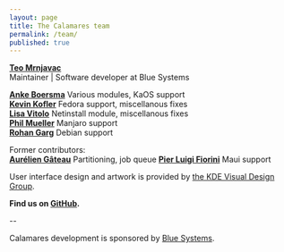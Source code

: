 ```yaml
---
layout: page
title: The Calamares team
permalink: /team/
published: true
---
```



[**Teo Mrnjavac**](https://github.com/teo)  
Maintainer | Software developer at Blue Systems  

[**Anke Boersma**](https://github.com/demmm)
Various modules, KaOS support  
[**Kevin Kofler**](https://github.com/kkofler)
Fedora support, miscellanous fixes  
[**Lisa Vitolo**](https://shainer.github.io/)
Netinstall module, miscellanous fixes  
[**Phil Mueller**](https://github.com/philmmanjaro)
Manjaro support  
[**Rohan Garg**](https://github.com/shadeslayer)
Debian support  

Former contributors:  
[**Aurélien Gâteau**](https://github.com/agateau)
Partitioning, job queue
[**Pier Luigi Fiorini**](https://github.com/plfiorini)
Maui support  

User interface design and artwork is provided by [the KDE Visual Design Group](https://vdesign.kde.org/).

**Find us on [GitHub](https://github.com/calamares/calamares/graphs/contributors).**

--

Calamares development is sponsored by [Blue Systems](http://www.blue-systems.com/).

